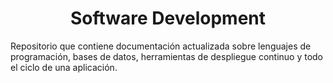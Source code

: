﻿<h1 align="center"> Software Development </h1>

<p align="left"> Repositorio que contiene documentación actualizada sobre lenguajes de programación, bases de datos, herramientas de despliegue continuo y todo el ciclo de una aplicación.</p>

